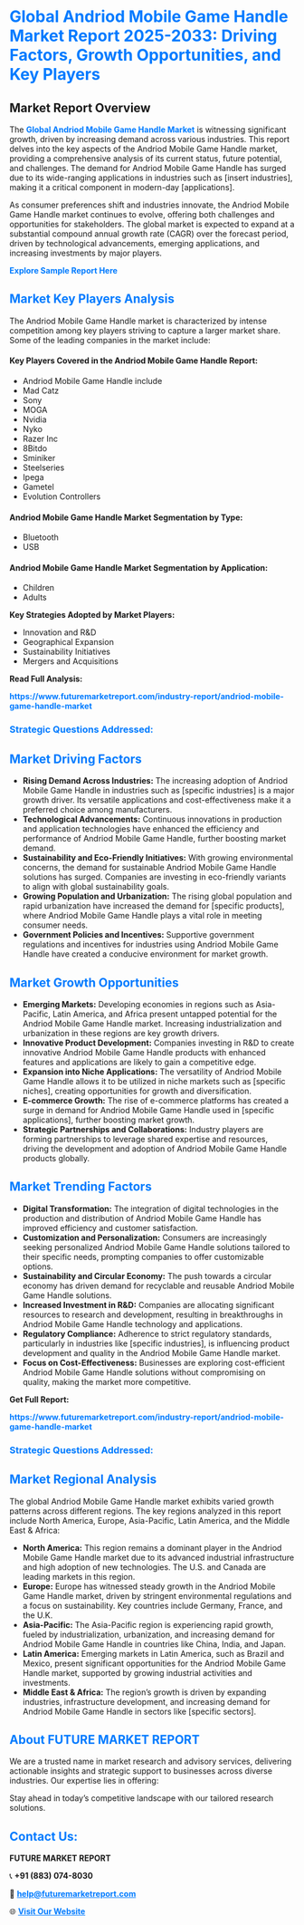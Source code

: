 <h1 style="color: #007BFF;">Global Andriod Mobile Game Handle Market Report 2025-2033: Driving Factors, Growth Opportunities, and Key Players</h1>

<section id="overview">
<h2>Market Report Overview</h2>
<p>The <a href="https://www.futuremarketreport.com/industry-report/andriod-mobile-game-handle-market" style="color: #007BFF; text-decoration: none;"><strong>Global Andriod Mobile Game Handle Market</strong></a> is witnessing significant growth, driven by increasing demand across various industries. This report delves into the key aspects of the Andriod Mobile Game Handle market, providing a comprehensive analysis of its current status, future potential, and challenges. The demand for Andriod Mobile Game Handle has surged due to its wide-ranging applications in industries such as [insert industries], making it a critical component in modern-day [applications].</p>
<p>As consumer preferences shift and industries innovate, the Andriod Mobile Game Handle market continues to evolve, offering both challenges and opportunities for stakeholders. The global market is expected to expand at a substantial compound annual growth rate (CAGR) over the forecast period, driven by technological advancements, emerging applications, and increasing investments by major players.</p>
</section>

<section id="overview">
<p><a href="https://www.futuremarketreport.com/request-sample/reportId=98724" style="color: #007BFF; text-decoration: none;"><strong>Explore Sample Report Here</strong></a></p>
</section>

<section id="key-players">
<h2 style="color: #007BFF;">Market Key Players Analysis</h2>
<p>The Andriod Mobile Game Handle market is characterized by intense competition among key players striving to capture a larger market share. Some of the leading companies in the market include:</p>
<h4>Key Players Covered in the Andriod Mobile Game Handle Report:</h4>
<ul><li>Andriod Mobile Game Handle include</li><li>Mad Catz</li><li>Sony</li><li>MOGA</li><li>Nvidia</li><li>Nyko</li><li>Razer Inc</li><li>8Bitdo</li><li>Sminiker</li><li>Steelseries</li><li>Ipega</li><li>Gametel</li><li>Evolution Controllers</li></ul>
<h4>Andriod Mobile Game Handle Market Segmentation by Type:</h4>
<ul><li>Bluetooth</li><li>USB</li></ul>

<h4>Andriod Mobile Game Handle Market Segmentation by Application:</h4>
<ul><li>Children</li><li>Adults</li></ul>
<p><strong>Key Strategies Adopted by Market Players:</strong></p>
<ul>
<li>Innovation and R&D</li>
<li>Geographical Expansion</li>
<li>Sustainability Initiatives</li>
<li>Mergers and Acquisitions</li>
</ul>
</section>

<section>
<p><strong>Read Full Analysis: </strong></p><a href="https://www.futuremarketreport.com/industry-report/andriod-mobile-game-handle-market" style="color: #007BFF; text-decoration: none;"><strong>https://www.futuremarketreport.com/industry-report/andriod-mobile-game-handle-market</strong></a>
<h3 style="color: #007BFF;">Strategic Questions Addressed:</h3>
</section>

<section id="driving-factors">
<h2 style="color: #007BFF;">Market Driving Factors</h2>
<ul>
<li><strong>Rising Demand Across Industries:</strong> The increasing adoption of Andriod Mobile Game Handle in industries such as [specific industries] is a major growth driver. Its versatile applications and cost-effectiveness make it a preferred choice among manufacturers.</li>
<li><strong>Technological Advancements:</strong> Continuous innovations in production and application technologies have enhanced the efficiency and performance of Andriod Mobile Game Handle, further boosting market demand.</li>
<li><strong>Sustainability and Eco-Friendly Initiatives:</strong> With growing environmental concerns, the demand for sustainable Andriod Mobile Game Handle solutions has surged. Companies are investing in eco-friendly variants to align with global sustainability goals.</li>
<li><strong>Growing Population and Urbanization:</strong> The rising global population and rapid urbanization have increased the demand for [specific products], where Andriod Mobile Game Handle plays a vital role in meeting consumer needs.</li>
<li><strong>Government Policies and Incentives:</strong> Supportive government regulations and incentives for industries using Andriod Mobile Game Handle have created a conducive environment for market growth.</li>
</ul>
</section>

<section id="growth-opportunities">
<h2 style="color: #007BFF;">Market Growth Opportunities</h2>
<ul>
<li><strong>Emerging Markets:</strong> Developing economies in regions such as Asia-Pacific, Latin America, and Africa present untapped potential for the Andriod Mobile Game Handle market. Increasing industrialization and urbanization in these regions are key growth drivers.</li>
<li><strong>Innovative Product Development:</strong> Companies investing in R&D to create innovative Andriod Mobile Game Handle products with enhanced features and applications are likely to gain a competitive edge.</li>
<li><strong>Expansion into Niche Applications:</strong> The versatility of Andriod Mobile Game Handle allows it to be utilized in niche markets such as [specific niches], creating opportunities for growth and diversification.</li>
<li><strong>E-commerce Growth:</strong> The rise of e-commerce platforms has created a surge in demand for Andriod Mobile Game Handle used in [specific applications], further boosting market growth.</li>
<li><strong>Strategic Partnerships and Collaborations:</strong> Industry players are forming partnerships to leverage shared expertise and resources, driving the development and adoption of Andriod Mobile Game Handle products globally.</li>
</ul>
</section>

<section id="trending-factors">
<h2 style="color: #007BFF;">Market Trending Factors</h2>
<ul>
<li><strong>Digital Transformation:</strong> The integration of digital technologies in the production and distribution of Andriod Mobile Game Handle has improved efficiency and customer satisfaction.</li>
<li><strong>Customization and Personalization:</strong> Consumers are increasingly seeking personalized Andriod Mobile Game Handle solutions tailored to their specific needs, prompting companies to offer customizable options.</li>
<li><strong>Sustainability and Circular Economy:</strong> The push towards a circular economy has driven demand for recyclable and reusable Andriod Mobile Game Handle solutions.</li>
<li><strong>Increased Investment in R&D:</strong> Companies are allocating significant resources to research and development, resulting in breakthroughs in Andriod Mobile Game Handle technology and applications.</li>
<li><strong>Regulatory Compliance:</strong> Adherence to strict regulatory standards, particularly in industries like [specific industries], is influencing product development and quality in the Andriod Mobile Game Handle market.</li>
<li><strong>Focus on Cost-Effectiveness:</strong> Businesses are exploring cost-efficient Andriod Mobile Game Handle solutions without compromising on quality, making the market more competitive.</li>
</ul>
</section>

<section>
<p><strong>Get Full Report: </strong></p><a href="https://www.futuremarketreport.com/industry-report/andriod-mobile-game-handle-market" style="color: #007BFF; text-decoration: none;"><strong>https://www.futuremarketreport.com/industry-report/andriod-mobile-game-handle-market</strong></a>
<h3 style="color: #007BFF;">Strategic Questions Addressed:</h3>
</section>


<section id="regional-analysis">
<h2 style="color: #007BFF;">Market Regional Analysis</h2>
<p>The global Andriod Mobile Game Handle market exhibits varied growth patterns across different regions. The key regions analyzed in this report include North America, Europe, Asia-Pacific, Latin America, and the Middle East & Africa:</p>
<ul>
<li><strong>North America:</strong> This region remains a dominant player in the Andriod Mobile Game Handle market due to its advanced industrial infrastructure and high adoption of new technologies. The U.S. and Canada are leading markets in this region.</li>
<li><strong>Europe:</strong> Europe has witnessed steady growth in the Andriod Mobile Game Handle market, driven by stringent environmental regulations and a focus on sustainability. Key countries include Germany, France, and the U.K.</li>
<li><strong>Asia-Pacific:</strong> The Asia-Pacific region is experiencing rapid growth, fueled by industrialization, urbanization, and increasing demand for Andriod Mobile Game Handle in countries like China, India, and Japan.</li>
<li><strong>Latin America:</strong> Emerging markets in Latin America, such as Brazil and Mexico, present significant opportunities for the Andriod Mobile Game Handle market, supported by growing industrial activities and investments.</li>
<li><strong>Middle East & Africa:</strong> The region’s growth is driven by expanding industries, infrastructure development, and increasing demand for Andriod Mobile Game Handle in sectors like [specific sectors].</li>
</ul>
</section>

<footer>
<h2 style="color: #007BFF;">About FUTURE MARKET REPORT</h2>
<p>We are a trusted name in market research and advisory services, delivering actionable insights and strategic support to businesses across diverse industries. Our expertise lies in offering:</p>

<p>Stay ahead in today’s competitive landscape with our tailored research solutions.</p>

<h2 style="color: #007BFF;">Contact Us:</h2>
<p><strong>FUTURE MARKET REPORT</strong></p>
<p>📞 <strong>+91 (883) 074-8030</strong></p>
<p>📧 <strong><a href="mailto:help@futuremarketreport.com" style="color: #007BFF;">help@futuremarketreport.com</a></strong></p>
<p>🌐 <strong><a href="https://www.futuremarketreport.com/" style="color: #007BFF;">Visit Our Website</a></strong></p>
</footer>